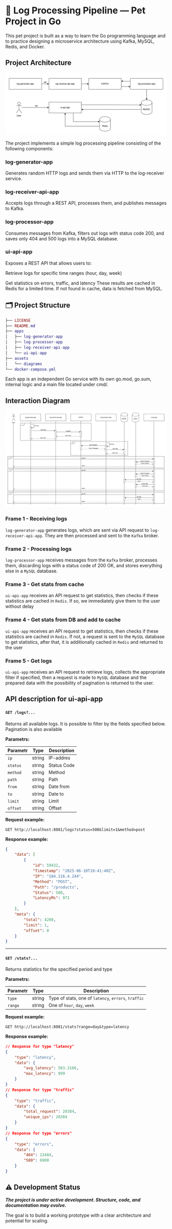 # 🧪 Log Processing Pipeline — Pet Project in Go
This pet project is built as a way to learn the Go programming language and to practice designing a microservice architecture using Kafka, MySQL, Redis, and Docker.

## Project Architecture
![Project Architecture](./assets/diagrams/architecture.svg)

The project implements a simple log processing pipeline consisting of the following components:

### log-generator-app
Generates random HTTP logs and sends them via HTTP to the log-receiver service.

### log-receiver-api-app
Accepts logs through a REST API, processes them, and publishes messages to Kafka.

### log-processor-app
Consumes messages from Kafka, filters out logs with status code 200, and saves only 404 and 500 logs into a MySQL database.

### ui-api-app
Exposes a REST API that allows users to:

Retrieve logs for specific time ranges (hour, day, week)

Get statistics on errors, traffic, and latency
These results are cached in Redis for a limited time. If not found in cache, data is fetched from MySQL.

## 🗂 Project Structure

```lua
├── LICENSE
├── README.md
├── apps
│   ├── log-generator-app
│   ├── log-processor-app
│   ├── log-receiver-api-app
│   └── ui-api-app
├── assets
│   └── diagrams
└── docker-compose.yml
```
Each app is an independent Go service with its own go.mod, go.sum, internal logic and a main file located under cmd/.

## Interaction Diagram
![Interaction Diagram](./assets/diagrams/interaction.svg)

### Frame 1 - Receiving logs
`log-generator-app` generates logs, which are sent via API request to `log-receiver-api-app`. They are then processed and sent to the `Kafka` broker.

### Frame 2 - Processing logs
`log-processor-app` receives messages from the `Kafka` broker, processes them, discarding logs with a status code of 200 OK, and stores everything else in a `MySQL` database.

### Frame 3 - Get stats from cache
`ui-api-app` receives an API request to get statistics, then checks if these statistics are cached in `Redis`. If so, we immediately give them to the user without delay

### Frame 4 - Get stats from DB and add to cache
`ui-api-app` receives an API request to get statistics, then checks if these statistics are cached in `Redis`. If not, a request is sent to the `MySQL` database to get statistics, after that, it is additionally cached in `Redis` and returned to the user

### Frame 5 - Get logs
`ui-api-app` receives an API request to retrieve logs, collects the appropriate filter if specified, then a request is made to `MySQL` database and the prepared data with the possibility of pagination is returned to the user.


## API description for ui-api-app 

#### `GET /logs?...`

Returns all available logs. It is possible to filter by the fields specified below. Pagination is also available

**Parametrs:**

| Parametr | Type | Description |
| - | - | - |
| `ip` | string  | IP-addres |
| `status` | string | Status Code |
| `method` | string | Method |
| `path` | string | Path |
| `from` | string | Date from |
| `to` | string | Date to |
| `limit` | string | Limit |
| `offset` | string | Offset |

**Request example:**
```
GET http://localhost:8081/logs?status=500&limit=1&method=post
```

**Response example:**
```json
{
    "data": [
        {
            "id": 59432,
            "Timestamp": "2025-06-10T10:41:40Z",
            "IP": "184.116.4.244",
            "Method": "POST",
            "Path": "/products",
            "Status": 500,
            "LatencyMs": 971
        }
    ],
    "meta": {
        "total": 4208,
        "limit": 1,
        "offset": 0
    }
}
```

---

#### `GET /stats?...`

Returns statistics for the specified period and type

**Parametrs:**

| Parametr | Type | Description |
| - | - | - |
| `type` | string  | Type of stats, one of  `latency`, `errors`, `traffic` |
| `range` | string | One of `hour`, `day`, `week` |


**Request example:**
```
GET http://localhost:8081/stats?range=day&type=latency
```

**Response example:**
```json
// Response for type "latency"
{
    "type": "latency",
    "data": {
        "avg_latency": 503.3166,
        "max_latency": 999
    }
}
// Response for type "traffic"
{
    "type": "traffic",
    "data": {
        "total_request": 20384,
        "unique_ips": 20384
    }
}
// Response for type "errors"
{
    "type": "errors",
    "data": {
        "404": 13484,
        "500": 6900
    }
}
```

## ⚠️ Development Status
***The project is under active development. Structure, code, and documentation may evolve.***

The goal is to build a working prototype with a clear architecture and potential for scaling.
